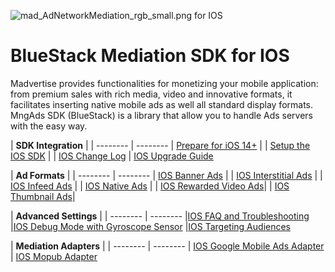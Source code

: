 ![mad_AdNetworkMediation_rgb_small.png](https://bitbucket.org/repo/GyRXRR/images/3981639300-mad_AdNetworkMediation_rgb_small.png) for IOS

# BlueStack Mediation SDK for IOS

Madvertise provides functionalities for monetizing your mobile application: from premium sales with rich media, video and innovative formats, it facilitates inserting native mobile ads as well all standard display formats. MngAds SDK (BlueStack) is a library that allow you to handle Ads servers with the easy way.


| **SDK Integration** | 
| -------- | -------- 
| [Prepare for iOS 14+] |
| [Setup the IOS SDK] | 
| [IOS Change Log] 
| [IOS Upgrade Guide] 


| **Ad Formats** | 
| -------- | -------- 
| [IOS Banner Ads] | 
| [IOS Interstitial Ads] |
| [IOS Infeed Ads] |
| [IOS Native Ads] | 
| [IOS Rewarded Video Ads]| 
| [IOS Thumbnail Ads]| 



| **Advanced Settings** | 
| -------- | -------- 
|[IOS FAQ and Troubleshooting]
|[IOS Debug Mode with Gyroscope Sensor]
|[IOS Targeting Audiences] 


| **Mediation Adapters** | 
| -------- | -------- 
| [IOS Google Mobile Ads Adapter]
| [IOS Mopub Adapter]



[Setup the IOS SDK]:https://bitbucket.org/mngcorp/mngads-demo-ios/wiki/setup
[IOS Change Log]:https://bitbucket.org/mngcorp/mngads-demo-ios/wiki/change-log
[IOS Targeting Audiences]:https://bitbucket.org/mngcorp/mngads-demo-ios/wiki/targeting-audiences
[IOS Native Ads]:https://bitbucket.org/mngcorp/mngads-demo-ios/wiki/nativead
[IOS Upgrade Guide]:https://bitbucket.org/mngcorp/mngads-demo-ios/wiki/upgrading
[IOS FAQ and Troubleshooting]:https://bitbucket.org/mngcorp/mngads-demo-ios/wiki/faq
[IOS Best practices]:https://bitbucket.org/mngcorp/mngads-demo-ios/wiki/guidelines
[IOS Debug Mode with Gyroscope Sensor]:https://bitbucket.org/mngcorp/mngads-demo-ios/wiki/debug-mode-gyro
[IOS Mopub Adapter]:https://bitbucket.org/mngcorp/mobile.mng-ads.com-mngperf/wiki/mopub-adaptor-ios
[IOS Rewarded Video Ads]:https://bitbucket.org/mngcorp/mngads-demo-ios/wiki/rewarded-video-ios
[IOS Infeed Ads]:https://bitbucket.org/mngcorp/mngads-demo-ios/wiki/infeed
[IOS Banner Ads]:https://bitbucket.org/mngcorp/mngads-demo-ios/wiki/banner
[IOS Interstitial Ads]:https://bitbucket.org/mngcorp/mngads-demo-ios/wiki/interstitial
[IOS Google Mobile Ads Adapter]:https://bitbucket.org/mngcorp/mngads-demo-ios/wiki/dfp-adapter-ios
[IOS Thumbnail Ads]:https://bitbucket.org/mngcorp/mngads-demo-ios/wiki/thumbnail
[Prepare for iOS 14+]:https://bitbucket.org/mngcorp/mngads-demo-ios/wiki/ios14